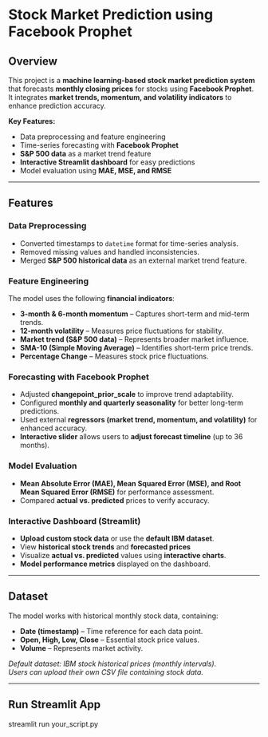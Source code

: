 # Stock Market Prediction using Facebook Prophet

## Overview  
This project is a **machine learning-based stock market prediction system** that forecasts **monthly closing prices** for stocks using **Facebook Prophet**. It integrates **market trends, momentum, and volatility indicators** to enhance prediction accuracy.  

 **Key Features:**  
- Data preprocessing and feature engineering  
- Time-series forecasting with **Facebook Prophet**  
- **S&P 500 data** as a market trend feature  
- **Interactive Streamlit dashboard** for easy predictions  
- Model evaluation using **MAE, MSE, and RMSE**  

---

## Features  

### **Data Preprocessing**  
- Converted timestamps to `datetime` format for time-series analysis.  
- Removed missing values and handled inconsistencies.  
- Merged **S&P 500 historical data** as an external market trend feature.  

### **Feature Engineering**  
The model uses the following **financial indicators**:  
- **3-month & 6-month momentum** – Captures short-term and mid-term trends.  
- **12-month volatility** – Measures price fluctuations for stability.  
- **Market trend (S&P 500 data)** – Represents broader market influence.  
- **SMA-10 (Simple Moving Average)** – Identifies short-term price trends.  
- **Percentage Change** – Measures stock price fluctuations.  

### **Forecasting with Facebook Prophet**  
- Adjusted **changepoint_prior_scale** to improve trend adaptability.  
- Configured **monthly and quarterly seasonality** for better long-term predictions.  
- Used external **regressors (market trend, momentum, and volatility)** for enhanced accuracy.  
- **Interactive slider** allows users to **adjust forecast timeline** (up to 36 months).  

### **Model Evaluation**  
- **Mean Absolute Error (MAE), Mean Squared Error (MSE), and Root Mean Squared Error (RMSE)** for performance assessment.  
- Compared **actual vs. predicted** prices to verify accuracy.  

### **Interactive Dashboard (Streamlit)**  
- **Upload custom stock data** or use the **default IBM dataset**.  
- View **historical stock trends** and **forecasted prices**  
- Visualize **actual vs. predicted** values using **interactive charts**.  
- **Model performance metrics** displayed on the dashboard.  

---

## Dataset  
The model works with historical monthly stock data, containing:  
- **Date (timestamp)** – Time reference for each data point.  
- **Open, High, Low, Close** – Essential stock price values.  
- **Volume** – Represents market activity.  

_Default dataset: IBM stock historical prices (monthly intervals)._  
_Users can upload their own CSV file containing stock data._  

---

## Run Streamlit App
streamlit run your_script.py